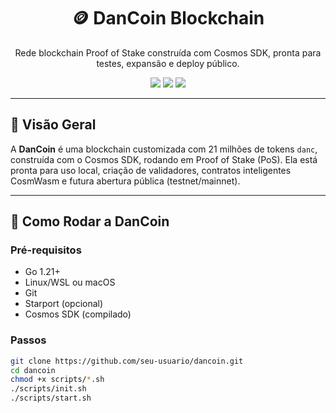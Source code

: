 <h1 align="center">
  🪙 DanCoin Blockchain
</h1>

<p align="center">
  Rede blockchain Proof of Stake construída com Cosmos SDK, pronta para testes, expansão e deploy público.
</p>

<p align="center">
  <img src="https://img.shields.io/badge/Chain-ID-dancoin--testnet-blue" />
  <img src="https://img.shields.io/badge/Status-Em%20Desenvolvimento-yellow" />
  <img src="https://img.shields.io/badge/License-MIT-green" />
</p>

---

## 📜 Visão Geral

A **DanCoin** é uma blockchain customizada com 21 milhões de tokens `danc`, construída com o Cosmos SDK, rodando em Proof of Stake (PoS). Ela está pronta para uso local, criação de validadores, contratos inteligentes CosmWasm e futura abertura pública (testnet/mainnet).

---

## 🚀 Como Rodar a DanCoin

### Pré-requisitos

- Go 1.21+
- Linux/WSL ou macOS
- Git
- Starport (opcional)
- Cosmos SDK (compilado)

### Passos

```bash
git clone https://github.com/seu-usuario/dancoin.git
cd dancoin
chmod +x scripts/*.sh
./scripts/init.sh
./scripts/start.sh
